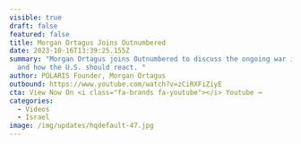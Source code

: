 ```yaml
---
visible: true
draft: false
featured: false
title: Morgan Ortagus Joins Outnumbered
date: 2023-10-16T13:39:25.155Z
summary: "Morgan Ortagus joins Outnumbered to discuss the ongoing war in Israel
  and how the U.S. should react. "
author: POLARIS Founder, Morgan Ortagus
outbound: https://www.youtube.com/watch?v=zCiRXFiZiyE
cta: View Now On <i class="fa-brands fa-youtube"></i> Youtube →
categories:
  - Videos
  - Israel
image: /img/updates/hqdefault-47.jpg
---
```


